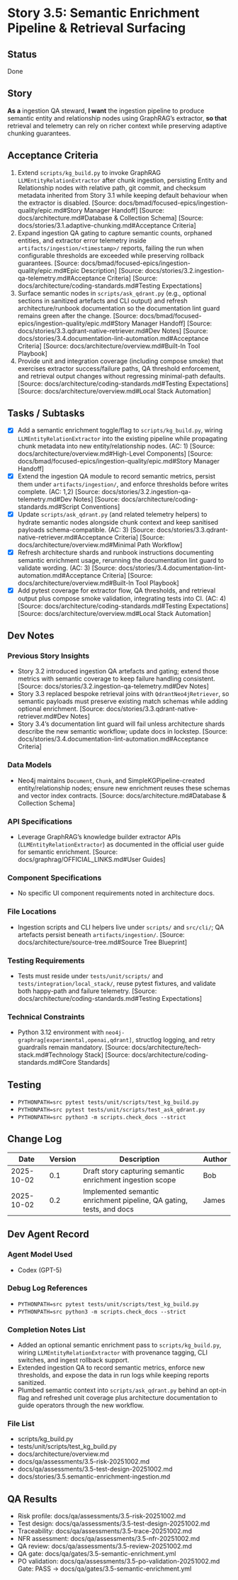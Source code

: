 # Story 3.5: Semantic Enrichment Pipeline & Retrieval Surfacing

## Status
Done

## Story
**As a** ingestion QA steward,
**I want** the ingestion pipeline to produce semantic entity and relationship nodes using GraphRAG’s extractor,
**so that** retrieval and telemetry can rely on richer context while preserving adaptive chunking guarantees.

## Acceptance Criteria
1. Extend `scripts/kg_build.py` to invoke GraphRAG `LLMEntityRelationExtractor` after chunk ingestion, persisting Entity and Relationship nodes with relative path, git commit, and checksum metadata inherited from Story 3.1 while keeping default behaviour when the extractor is disabled. [Source: docs/bmad/focused-epics/ingestion-quality/epic.md#Story Manager Handoff] [Source: docs/architecture.md#Database & Collection Schema] [Source: docs/stories/3.1.adaptive-chunking.md#Acceptance Criteria]
2. Expand ingestion QA gating to capture semantic counts, orphaned entities, and extractor error telemetry inside `artifacts/ingestion/<timestamp>/` reports, failing the run when configurable thresholds are exceeded while preserving rollback guarantees. [Source: docs/bmad/focused-epics/ingestion-quality/epic.md#Epic Description] [Source: docs/stories/3.2.ingestion-qa-telemetry.md#Acceptance Criteria] [Source: docs/architecture/coding-standards.md#Testing Expectations]
3. Surface semantic nodes in `scripts/ask_qdrant.py` (e.g., optional sections in sanitized artefacts and CLI output) and refresh architecture/runbook documentation so the documentation lint guard remains green after the change. [Source: docs/bmad/focused-epics/ingestion-quality/epic.md#Story Manager Handoff] [Source: docs/stories/3.3.qdrant-native-retriever.md#Dev Notes] [Source: docs/stories/3.4.documentation-lint-automation.md#Acceptance Criteria] [Source: docs/architecture/overview.md#Built-In Tool Playbook]
4. Provide unit and integration coverage (including compose smoke) that exercises extractor success/failure paths, QA threshold enforcement, and retrieval output changes without regressing minimal-path defaults. [Source: docs/architecture/coding-standards.md#Testing Expectations] [Source: docs/architecture/overview.md#Local Stack Automation]

## Tasks / Subtasks
- [x] Add a semantic enrichment toggle/flag to `scripts/kg_build.py`, wiring `LLMEntityRelationExtractor` into the existing pipeline while propagating chunk metadata into new entity/relationship nodes. (AC: 1) [Source: docs/architecture/overview.md#High-Level Components] [Source: docs/bmad/focused-epics/ingestion-quality/epic.md#Story Manager Handoff]
- [x] Extend the ingestion QA module to record semantic metrics, persist them under `artifacts/ingestion/`, and enforce thresholds before writes complete. (AC: 1,2) [Source: docs/stories/3.2.ingestion-qa-telemetry.md#Dev Notes] [Source: docs/architecture/coding-standards.md#Script Conventions]
- [x] Update `scripts/ask_qdrant.py` (and related telemetry helpers) to hydrate semantic nodes alongside chunk context and keep sanitised payloads schema-compatible. (AC: 3) [Source: docs/stories/3.3.qdrant-native-retriever.md#Acceptance Criteria] [Source: docs/architecture/overview.md#Minimal Path Workflow]
- [x] Refresh architecture shards and runbook instructions documenting semantic enrichment usage, rerunning the documentation lint guard to validate wording. (AC: 3) [Source: docs/stories/3.4.documentation-lint-automation.md#Acceptance Criteria] [Source: docs/architecture/overview.md#Built-In Tool Playbook]
- [x] Add pytest coverage for extractor flow, QA thresholds, and retrieval output plus compose smoke validation, integrating tests into CI. (AC: 4) [Source: docs/architecture/coding-standards.md#Testing Expectations] [Source: docs/architecture/overview.md#Local Stack Automation]

## Dev Notes
### Previous Story Insights
- Story 3.2 introduced ingestion QA artefacts and gating; extend those metrics with semantic coverage to keep failure handling consistent. [Source: docs/stories/3.2.ingestion-qa-telemetry.md#Dev Notes]
- Story 3.3 replaced bespoke retrieval joins with `QdrantNeo4jRetriever`, so semantic payloads must preserve existing match schemas while adding optional enrichment. [Source: docs/stories/3.3.qdrant-native-retriever.md#Dev Notes]
- Story 3.4’s documentation lint guard will fail unless architecture shards describe the new semantic workflow; update docs in lockstep. [Source: docs/stories/3.4.documentation-lint-automation.md#Acceptance Criteria]

### Data Models
- Neo4j maintains `Document`, `Chunk`, and SimpleKGPipeline-created entity/relationship nodes; ensure new enrichment reuses these schemas and vector index contracts. [Source: docs/architecture.md#Database & Collection Schema]

### API Specifications
- Leverage GraphRAG’s knowledge builder extractor APIs (`LLMEntityRelationExtractor`) as documented in the official user guide for semantic enrichment. [Source: docs/graphrag/OFFICIAL_LINKS.md#User Guides]

### Component Specifications
- No specific UI component requirements noted in architecture docs.

### File Locations
- Ingestion scripts and CLI helpers live under `scripts/` and `src/cli/`; QA artefacts persist beneath `artifacts/ingestion/`. [Source: docs/architecture/source-tree.md#Source Tree Blueprint]

### Testing Requirements
- Tests must reside under `tests/unit/scripts/` and `tests/integration/local_stack/`, reuse pytest fixtures, and validate both happy-path and failure telemetry. [Source: docs/architecture/coding-standards.md#Testing Expectations]

### Technical Constraints
- Python 3.12 environment with `neo4j-graphrag[experimental,openai,qdrant]`, structlog logging, and retry guardrails remain mandatory. [Source: docs/architecture/tech-stack.md#Technology Stack] [Source: docs/architecture/coding-standards.md#Core Standards]

## Testing
- `PYTHONPATH=src pytest tests/unit/scripts/test_kg_build.py`
- `PYTHONPATH=src pytest tests/unit/scripts/test_ask_qdrant.py`
- `PYTHONPATH=src python3 -m scripts.check_docs --strict`

## Change Log

| Date       | Version | Description                                                     | Author |
|------------|---------|-----------------------------------------------------------------|--------|
| 2025-10-02 | 0.1     | Draft story capturing semantic enrichment ingestion scope       | Bob    |
| 2025-10-02 | 0.2     | Implemented semantic enrichment pipeline, QA gating, tests, and docs | James |

## Dev Agent Record
### Agent Model Used
- Codex (GPT-5)

### Debug Log References
- `PYTHONPATH=src pytest tests/unit/scripts/test_kg_build.py`
- `PYTHONPATH=src python3 -m scripts.check_docs --strict`

### Completion Notes List
- Added an optional semantic enrichment pass to `scripts/kg_build.py`, wiring `LLMEntityRelationExtractor` with provenance tagging, CLI switches, and ingest rollback support.
- Extended ingestion QA to record semantic metrics, enforce new thresholds, and expose the data in run logs while keeping reports sanitized.
- Plumbed semantic context into `scripts/ask_qdrant.py` behind an opt-in flag and refreshed unit coverage plus architecture documentation to guide operators through the new workflow.

### File List
- scripts/kg_build.py
- tests/unit/scripts/test_kg_build.py
- docs/architecture/overview.md
- docs/qa/assessments/3.5-risk-20251002.md
- docs/qa/assessments/3.5-test-design-20251002.md
- docs/stories/3.5.semantic-enrichment-ingestion.md

## QA Results
- Risk profile: docs/qa/assessments/3.5-risk-20251002.md
- Test design: docs/qa/assessments/3.5-test-design-20251002.md
- Traceability: docs/qa/assessments/3.5-trace-20251002.md
- NFR assessment: docs/qa/assessments/3.5-nfr-20251002.md
- QA review: docs/qa/assessments/3.5-review-20251002.md
- QA gate: docs/qa/gates/3.5-semantic-enrichment.yml
- PO validation: docs/qa/assessments/3.5-po-validation-20251002.md
Gate: PASS → docs/qa/gates/3.5-semantic-enrichment.yml
